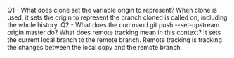 
Q1 - What does clone set the variable origin to represent?
    When clone is used, it sets the origin to represent the branch cloned is called
    on, including the whole history. 
Q2 - What does the command git push --set-upstream origin master do? What does remote tracking mean in this context?
    It sets the current local branch to the remote branch. Remote tracking is tracking the changes between the local copy and the remote branch.
